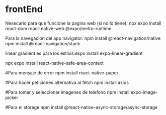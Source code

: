 # frontEnd

Nesecario para que funcione la pagina web (si no lo tiene): npx expo install react-dom react-native-web @expo/metro-runtime

Para la navegacion del app navigator: npm install @react-navigation/native
npm install @react-navigation/stack

linear gradient es para  los estilos:expo install expo-linear-gradient

npx expo install react-native-safe-area-context

#Para mensaje de error
npm install react-native-paper

#Para hacer peticiones alternativa al fetch
npm install axios

#Para tomar y seleccionar imagenes de telefono
 npm install expo-image-picker

#Para el storage
 npm install @react-native-async-storage/async-storage